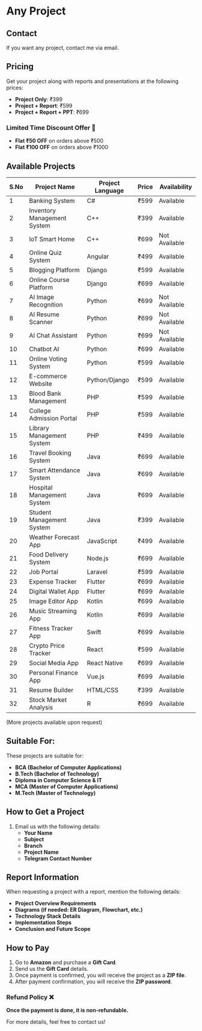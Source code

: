 # Any Project

## Contact
If you want any project, contact me via email.

## Pricing
Get your project along with reports and presentations at the following prices:
- **Project Only**: ₹399
- **Project + Report**: ₹599
- **Project + Report + PPT**: ₹699

### Limited Time Discount Offer 🎉
- **Flat ₹50 OFF** on orders above ₹500
- **Flat ₹100 OFF** on orders above ₹1000

## Available Projects
| S.No | Project Name      | Project Language | Price  | Availability |
|------|------------------|----------------|--------|--------------|
| 1    | Banking System | C# | ₹599  | Available |
| 2    | Inventory Management System | C++ | ₹399  | Available |
| 3    | IoT Smart Home | C++ | ₹699  | Not Available |
| 4    | Online Quiz System | Angular | ₹499  | Available |
| 5    | Blogging Platform | Django | ₹599  | Available |
| 6    | Online Course Platform | Django | ₹699  | Available |
| 7    | AI Image Recognition | Python | ₹699  | Not Available |
| 8    | AI Resume Scanner | Python | ₹699  | Not Available |
| 9    | AI Chat Assistant | Python | ₹699  | Not Available |
| 10   | Chatbot AI | Python | ₹699  | Available |
| 11   | Online Voting System | Python | ₹599  | Available |
| 12   | E-commerce Website | Python/Django | ₹599  | Available |
| 13   | Blood Bank Management | PHP | ₹599  | Available |
| 14   | College Admission Portal | PHP | ₹599  | Available |
| 15   | Library Management System | PHP | ₹499  | Available |
| 16   | Travel Booking System | Java | ₹699  | Available |
| 17   | Smart Attendance System | Java | ₹699  | Available |
| 18   | Hospital Management System | Java | ₹699  | Available |
| 19   | Student Management System | Java | ₹399  | Available |
| 20   | Weather Forecast App | JavaScript | ₹499  | Available |
| 21   | Food Delivery System | Node.js | ₹699  | Available |
| 22   | Job Portal | Laravel | ₹599  | Available |
| 23   | Expense Tracker | Flutter | ₹699  | Available |
| 24   | Digital Wallet App | Flutter | ₹699  | Available |
| 25   | Image Editor App | Kotlin | ₹699  | Available |
| 26   | Music Streaming App | Kotlin | ₹699  | Available |
| 27   | Fitness Tracker App | Swift | ₹699  | Available |
| 28   | Crypto Price Tracker | React | ₹599  | Available |
| 29   | Social Media App | React Native | ₹699  | Available |
| 30   | Personal Finance App | Vue.js | ₹699  | Available |
| 31   | Resume Builder | HTML/CSS | ₹399  | Available |
| 32   | Stock Market Analysis | R | ₹699  | Available |

(More projects available upon request)

## Suitable For:
These projects are suitable for:
- **BCA (Bachelor of Computer Applications)**
- **B.Tech (Bachelor of Technology)**
- **Diploma in Computer Science & IT**
- **MCA (Master of Computer Applications)**
- **M.Tech (Master of Technology)**

## How to Get a Project
1. Email us with the following details:
   - **Your Name**
   - **Subject**
   - **Branch**
   - **Project Name**
   - **Telegram Contact Number**

## Report Information
When requesting a project with a report, mention the following details:
- **Project Overview Requirements**
- **Diagrams (if needed: ER Diagram, Flowchart, etc.)**
- **Technology Stack Details**
- **Implementation Steps**
- **Conclusion and Future Scope**

## How to Pay
1. Go to **Amazon** and purchase a **Gift Card**.
2. Send us the **Gift Card** details.
3. Once payment is confirmed, you will receive the project as a **ZIP file**.
4. After payment confirmation, you will receive the **ZIP password**.

### **Refund Policy** ❌
**Once the payment is done, it is non-refundable.**

For more details, feel free to contact us!
